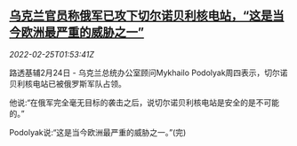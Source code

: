 <!--1645754463000-->
[乌克兰官员称俄军已攻下切尔诺贝利核电站，“这是当今欧洲最严重的威胁之一”](https://cn.reuters.com/article/ukraine-nuclear-station-russian-troop-02-idCNKBS2KU067)
------

<div><i>2022-02-25T01:53:41Z</i></div><p>路透基辅2月24日 - 乌克兰总统办公室顾问Mykhailo Podolyak周四表示，切尔诺贝利核电站已被俄罗斯军队占领。</p><p>他说:“在俄军完全毫无目标的袭击之后，说切尔诺贝利核电站是安全的是不可能的。”</p><p>Podolyak说:“这是当今欧洲最严重的威胁之一。”(完)</p>
